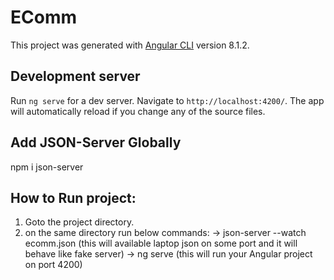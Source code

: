 # EComm

This project was generated with [Angular CLI](https://github.com/angular/angular-cli) version 8.1.2.

## Development server

Run `ng serve` for a dev server. Navigate to `http://localhost:4200/`. The app will automatically reload if you change any of the source files.

## Add JSON-Server Globally 
 
npm i json-server

## How to Run project:

1. Goto the project directory. 
2. on the same directory run below commands:
   -> json-server --watch ecomm.json  (this will available laptop json on some port and it will behave like fake server)
   -> ng serve  (this will run your Angular project on port 4200)
